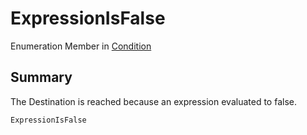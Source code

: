 # ExpressionIsFalse

Enumeration Member in [Condition](./)

## Summary

The Destination is reached because an expression evaluated to false.

```csharp
ExpressionIsFalse
```
